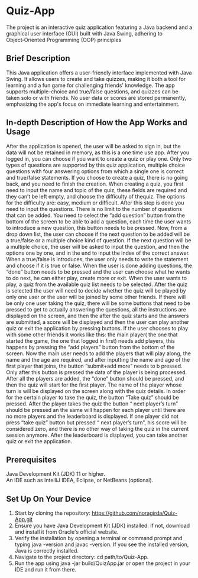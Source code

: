 # Quiz-App
 The project is an interactive quiz application featuring a Java backend and a graphical user  interface (GUI) built with Java Swing, adhering to Object‑Oriented Programming (OOP) principles

 ## Brief Description
This Java application offers a user-friendly interface implemented with Java Swing. It allows users to create and take quizzes, making it both a tool for learning and a fun game for challenging friends' knowledge. The app supports multiple-choice and true/false questions, and quizzes can be taken solo or with friends. No user data or scores are stored permanently, emphasizing the app's focus on immediate learning and entertainment.

## In-depth Description of How the App Works and Usage
After the application is opened, the user will be asked to sign in, but the data will not be retained in memory, as this is a one time use app. After you logged in, you can 
choose if you want to create a quiz or play one. Only two types of questions are supported by this quiz application, multiple choice questions with four answering options from which a single one is correct and true/false statements.  If you choose to create a quiz, there is no going back, and you need to finish the creation. When creating a quiz, you first need to input the name and topic of the quiz, 
these fields are required and they can’t be left empty, and choose the difficulty of thequiz. The options for the difficulty are: easy, medium or difficult.  After this step is done  you need to input the questions. There is no limit to the number of questions that can be added. You need to select the “add question” button from the bottom of the screen to be able to add a question, each time the user wants to introduce a new question, this button needs to be pressed. Now, from a drop down list, the user can choose if the next question to be added will be a true/false or a multiple choice kind of question. If the next question will be a multiple choice, the user will be asked to input the question, and then the options one by one, and in the end to input the index of the correct answer. When a true/false is introduces, the user only needs to write the statement and choose if it is true or false. When the user is done adding questions, the “done” button needs to be pressed and the user can choose what he wants to do next, he can either play, create more or exit. When the user wants to play, a quiz from the available quiz list needs to be selected. After the quiz is selected the user will need to decide whether the quiz will be played by only one user or the user will be joined by some other friends. If there will be only one user taking the quiz, there will be some buttons that need to be pressed to get to actually answering the questions, all the instructions are displayed on the screen, and then the after the quiz starts and the answers are submitted, a score will be displayed and then the user can play another quiz or exit  the application by pressing buttons. If the user chooses to play with some other friends it works like this: the main player( the one that started the game, the one that logged in first) needs add players, this happens by pressing the “add players” button from the bottom of the screen. Now the main user needs to add the players that will play along, the name and the age are required, and after inputting the name and age of the first player that joins, the button “submit+add more” needs to b pressed. Only after this button is pressed the data of the player is being processed. After all the players are added, the “done” button should be pressed, and then the quiz will start for the first player. The name of the player whose turn is will be displayed on the screen along with the quiz details. In order for the certain player to take the quiz, the button “Take quiz” should be pressed. After the player takes the quiz the button “ next player’s turn” should be pressed an the same will happen for each player until there are no more players and the leaderboard is displayed. If one player did not press “take quiz” button but pressed “ next player’s turn”, his score will be considered zero, and there is no other way of taking the quiz in the current session anymore. After the leaderboard is displayed, you can take another quiz or exit the application. 

## Prerequisites
Java Development Kit (JDK) 11 or higher.  
An IDE such as IntelliJ IDEA, Eclipse, or NetBeans (optional).

## Set Up On Your Device
1. Start by cloning the repository: https://github.com/noragirda/Quiz-App.git
2. Ensure you have Java Development Kit (JDK) installed. If not, download and install it from Oracle's official website.
3. Verify the installation by opening a terminal or command prompt and typing java -version and javac -version. If you see the installed version, Java is correctly installed.
4. Navigate to the project directory: cd path/to/Quiz-App.
5. Run the app using java -jar build/QuizApp.jar or open the project in your IDE and run it from there.
